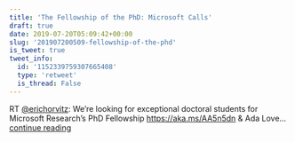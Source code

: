 ```yaml
---
title: 'The Fellowship of the PhD: Microsoft Calls'
draft: true
date: 2019-07-20T05:09:42+00:00
slug: '201907200509-fellowship-of-the-phd'
is_tweet: true
tweet_info:
  id: '1152339759307665408'
  type: 'retweet'
  is_thread: False
---
```




RT [@erichorvitz](https://x.com/erichorvitz): We’re looking for exceptional doctoral students for Microsoft Research’s PhD Fellowship <https://aka.ms/AA5n5dn> &amp; Ada Love… [continue reading](https://x.com/sytelus/status/1152339759307665408)
